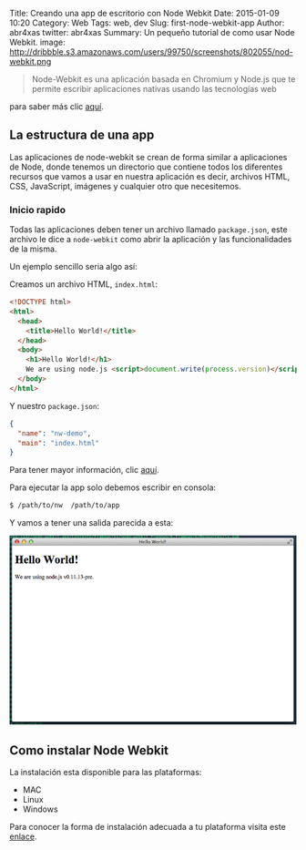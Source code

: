 Title: Creando una app de escritorio con Node Webkit
Date: 2015-01-09 10:20
Category: Web
Tags: web, dev
Slug: first-node-webkit-app
Author: abr4xas
twitter: abr4xas
Summary: Un pequeño tutorial de como usar Node Webkit.
image: http://dribbble.s3.amazonaws.com/users/99750/screenshots/802055/nod-webkit.png

>Node-Webkit es una aplicación basada en Chromium y Node.js que te permite escribir aplicaciones nativas usando las tecnologías web

para saber más clic [aquí](https://github.com/rogerwang/node-webkit).

## La estructura de una app

Las aplicaciones de node-webkit se crean de forma similar a aplicaciones de Node, donde tenemos un directorio que contiene todos los diferentes recursos que vamos a usar en nuestra aplicación es decir, archivos HTML, CSS, JavaScript, imágenes y cualquier otro que necesitemos.

### Inicio rapido

Todas las aplicaciones deben tener un archivo llamado ```package.json```, este archivo le dice a ```node-webkit``` como abrir la aplicación y las funcionalidades de la misma.

Un ejemplo sencillo seria algo así:

Creamos un archivo HTML, ```index.html```:

```html
<!DOCTYPE html>
<html>
  <head>
    <title>Hello World!</title>
  </head>
  <body>
    <h1>Hello World!</h1>
    We are using node.js <script>document.write(process.version)</script>.
  </body>
</html>
```

Y nuestro ```package.json```:

```json
{
  "name": "nw-demo",
  "main": "index.html"
}
```

Para tener mayor información, clic [aquí](https://github.com/rogerwang/node-webkit/wiki/Manifest-format).

Para ejecutar la app solo debemos escribir en consola:

```bash
$ /path/to/nw  /path/to/app
```

Y vamos a tener una salida parecida a esta:

![Ejemplo Node Webkit APP](/images/node-web-kit-app.png "Ejemplo Node Webkit APP")


## Como instalar Node Webkit

La instalación esta disponible para las plataformas:

* MAC
* Linux
* Windows

Para conocer la forma de instalación adecuada a tu plataforma visita este [enlace](https://github.com/rogerwang/node-webkit#downloads).
